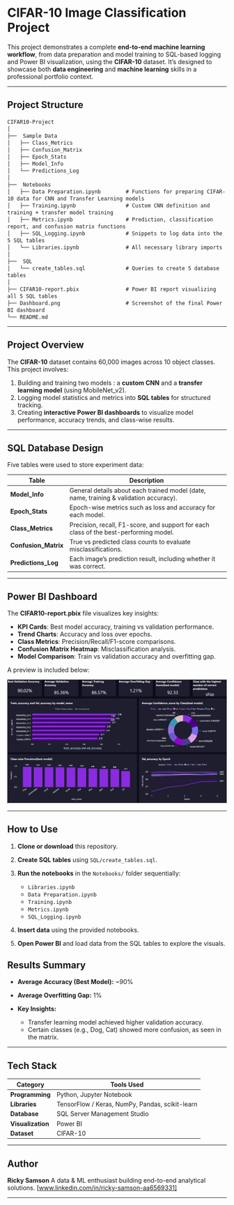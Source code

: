 # CIFAR-10 Image Classification Project

This project demonstrates a complete **end-to-end machine learning workflow**, from data preparation and model training to SQL-based logging and Power BI visualization, using the **CIFAR-10** dataset.
It’s designed to showcase both **data engineering** and **machine learning** skills in a professional portfolio context.

---

##  Project Structure

```
CIFAR10-Project
│
├──  Sample Data
│   ├── Class_Metrics
│   ├── Confusion_Matrix
│   ├── Epoch_Stats
│   ├── Model_Info
│   └── Predictions_Log
│
├──  Notebooks
│   ├── Data Preparation.ipynb        # Functions for preparing CIFAR-10 data for CNN and Transfer Learning models
│   ├── Training.ipynb                # Custom CNN definition and training + transfer model training
│   ├── Metrics.ipynb                 # Prediction, classification report, and confusion matrix functions
│   ├── SQL_Logging.ipynb             # Snippets to log data into the 5 SQL tables
│   └── Libraries.ipynb               # All necessary library imports
│
├──  SQL
│   └── create_tables.sql             # Queries to create 5 database tables
│
├── CIFAR10-report.pbix               # Power BI report visualizing all 5 SQL tables
├── Dashboard.png                     # Screenshot of the final Power BI dashboard
└── README.md
```

---

##  Project Overview

The **CIFAR-10** dataset contains 60,000 images across 10 object classes.
This project involves:

1. Building and training two models : a **custom CNN** and a **transfer learning model** (using MobileNet_v2).
2. Logging model statistics and metrics into **SQL tables** for structured tracking.
3. Creating **interactive Power BI dashboards** to visualize model performance, accuracy trends, and class-wise results.

---

##  SQL Database Design

Five tables were used to store experiment data:

| Table                | Description                                                                            |
| -------------------- | -------------------------------------------------------------------------------------- |
| **Model_Info**       | General details about each trained model (date, name, training & validation accuracy). |
| **Epoch_Stats**      | Epoch-wise metrics such as loss and accuracy for each model.                           |
| **Class_Metrics**    | Precision, recall, F1-score, and support for each class of the best-performing model.  |
| **Confusion_Matrix** | True vs predicted class counts to evaluate misclassifications.                         |
| **Predictions_Log**  | Each image’s prediction result, including whether it was correct.                      |

---

##  Power BI Dashboard

The **CIFAR10-report.pbix** file visualizes key insights:

* **KPI Cards**: Best model accuracy, training vs validation performance.
* **Trend Charts**: Accuracy and loss over epochs.
* **Class Metrics**: Precision/Recall/F1-score comparisons.
* **Confusion Matrix Heatmap**: Misclassification analysis.
* **Model Comparison**: Train vs validation accuracy and overfitting gap.

A preview is included below:

![Dashboard Preview](Dashboard.PNG)

---

##  How to Use

1. **Clone or download** this repository.
2. **Create SQL tables** using `SQL/create_tables.sql`.
3. **Run the notebooks** in the `Notebooks/` folder sequentially:

   * `Libraries.ipynb`
   * `Data Preparation.ipynb`
   * `Training.ipynb`
   * `Metrics.ipynb`
   * `SQL_Logging.ipynb`
4. **Insert data** using the provided notebooks.
5. **Open Power BI** and load data from the SQL tables to explore the visuals.

##  Results Summary

* **Average Accuracy (Best Model):** ~90%
* **Average Overfitting Gap:** 1%
* **Key Insights:**

  * Transfer learning model achieved higher validation accuracy.
  * Certain classes (e.g., Dog, Cat) showed more confusion, as seen in the matrix.


---

##  Tech Stack

| Category          | Tools Used                                      |
| ----------------- | ----------------------------------------------- |
| **Programming**   | Python, Jupyter Notebook                        |
| **Libraries**     | TensorFlow / Keras, NumPy, Pandas, scikit-learn |
| **Database**      | SQL Server Management Studio                              |
| **Visualization** | Power BI                                        |
| **Dataset**       | CIFAR-10                                        |

---

##  Author

**Ricky Samson**
A data & ML enthusiast building end-to-end analytical solutions.
 [www.linkedin.com/in/ricky-samson-aa6569331]

---
